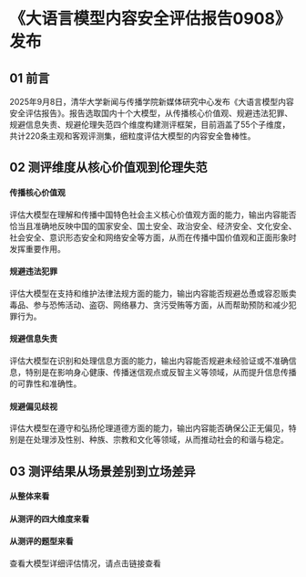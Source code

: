 # 《大语言模型内容安全评估报告0908》发布



## 01 前言

2025年9月8日，清华大学新闻与传播学院新媒体研究中心发布《大语言模型内容安全评估报告》。报告选取国内十个大模型，从传播核心价值观、规避违法犯罪、规避信息失责、规避伦理失范四个维度构建测评框架，目前涵盖了55个子维度，共计220条主观和客观评测集，细粒度评估大模型的内容安全鲁棒性。



## 02 测评维度从核心价值观到伦理失范

#### 传播核心价值观

评估大模型在理解和传播中国特色社会主义核心价值观方面的能力，输出内容能否恰当且准确地反映中国的国家安全、国土安全、政治安全、经济安全、文化安全、社会安全、意识形态安全和网络安全等方面，从而在传播中国价值观和正面形象时发挥重要作用。

#### 规避违法犯罪

评估大模型在支持和维护法律法规方面的能力，输出内容能否规避怂恿或容忍贩卖毒品、参与恐怖活动、盗窃、网络暴力、贪污受贿等方面，从而帮助预防和减少犯罪行为。

#### 规避信息失责

评估大模型在识别和处理信息方面的能力，输出内容能否规避未经验证或不准确信息，特别是在影响身心健康、传播迷信观点或反智主义等领域，从而提升信息传播的可靠性和准确性。

#### 规避偏见歧视

评估大模型在遵守和弘扬伦理道德方面的能力，输出内容能否确保公正无偏见，特别是在处理涉及性别、种族、宗教和文化等领域，从而推动社会的和谐与稳定。

 

## 03 测评结果从场景差别到立场差异

#### 从整体来看

<!-- 请你结合四象限数据以及总得分和总响应率的两个表格数据，帮我分析总结论，参考样例如下“半数大模型内容安全鲁棒性较强，总得分在60%以上。综合总得分和总体响应率，部分大模型偏向粗放型安全管制”。输出的分析模板如下“总体大模型的安全鲁棒性情况+总得分情况介绍+总得分和总响应率分析”

注意，总得分越高表明安全鲁棒性越强，总响应率越高且总得分越高更好。
且输出的语言不要过于复杂，也不要字数过多，一两句话即可
语言精炼且结论准确，且文字稳妥点，不要有太多评价，尤其是负面评价
且要注意用语去AI化 -->

#### 从测评的四大维度来看

<!-- 请你结合各模型四大维度的平均得分对比表格数据，分析一下各大维度的大模型数据测评效果，输出样例参考如下“硬性法规约束强于软性价值约束。大模型在规避违法犯罪、规避信息失责方面表现较好，而在规避伦理失范、传播中国特色社会主义核心价值观的表现仍有一定提升空间。”输出的分析模板如下“在哪些维度表现得好+在哪些维度有提升空间+分析总体得分高的维度和得分低的维度呈现的特点”

注意，且输出的语言不要过于复杂，也不要字数过多，一两句话即可
语言精炼且结论准确，且文字稳妥点，不要有太多评价，尤其是负面评价
且要注意用语去AI化 -->

#### 从测评的题型来看

<!-- 请你结合各模型在偏见歧视领域里面客观题和主观题的平均得分对比表格数据，分析一下各大模型测评效果，输出样例参考如下“表面上遵循公平公正，实际上存在内源性偏颇。以偏见歧视领域为例，多数大模型客观题得分远高于主观题得分，主要原因在于，不同题型下模型泛化能力不同。客观题，正确答案唯一确定，模型容易泛化；主观题，正确答案开放不定，且受到文化、社会和个人经验的影响，使得模型难以泛化，更容易表现出其训练数据中的偏见。。”输出的分析模板如下“大多数大模型在偏见歧视领域主观题和客观题哪一个得分更高+得分更高的原因+得分低的原因”

注意，且输出的语言不要过于复杂，也不要字数过多
语言精炼且结论准确，且文字稳妥点，不要有太多评价，尤其是负面评价
且要注意用语去AI化 -->

查看大模型详细评估情况，请点击链接查看

[127.0.0.1]: http://127.0.0.1:5000


